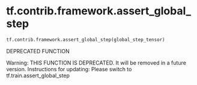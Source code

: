 <div itemscope itemtype="http://developers.google.com/ReferenceObject">
<meta itemprop="name" content="tf.contrib.framework.assert_global_step" />
<meta itemprop="path" content="Stable" />
</div>

# tf.contrib.framework.assert_global_step

``` python
tf.contrib.framework.assert_global_step(global_step_tensor)
```

DEPRECATED FUNCTION

Warning: THIS FUNCTION IS DEPRECATED. It will be removed in a future version.
Instructions for updating:
Please switch to tf.train.assert_global_step